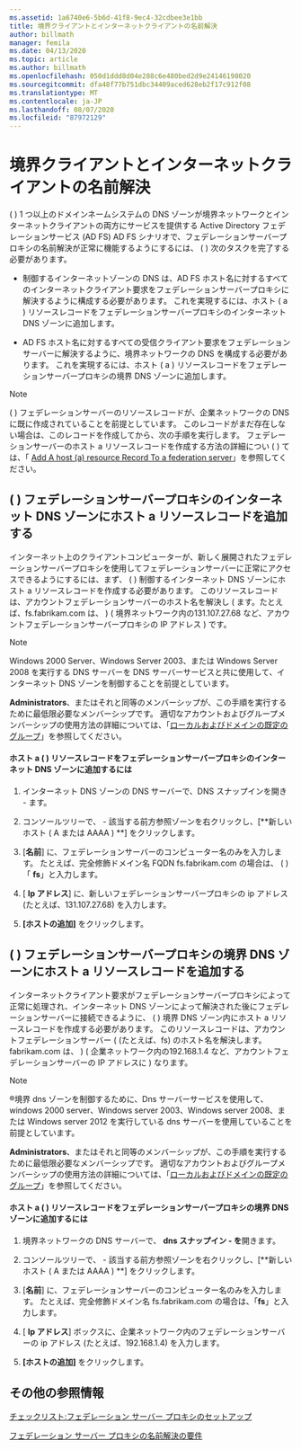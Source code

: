 ```yaml
---
ms.assetid: 1a6740e6-5b6d-41f8-9ec4-32cdbee3e1bb
title: 境界クライアントとインターネットクライアントの名前解決
author: billmath
manager: femila
ms.date: 04/13/2020
ms.topic: article
ms.author: billmath
ms.openlocfilehash: 050d1ddd8d04e288c6e480bed2d9e24146198020
ms.sourcegitcommit: dfa48f77b751dbc34409aced628eb2f17c912f08
ms.translationtype: MT
ms.contentlocale: ja-JP
ms.lasthandoff: 08/07/2020
ms.locfileid: "87972129"
---
```

# <a name="name-resolution-for-perimeter-and-internet-clients"></a>境界クライアントとインターネットクライアントの名前解決


\( \) 1 つ以上のドメインネームシステムの DNS ゾーンが境界ネットワークとインターネットクライアントの両方にサービスを提供する Active Directory フェデレーションサービス (AD FS) AD FS シナリオで、フェデレーションサーバープロキシの名前解決が正常に機能するようにするには、 \( \) 次のタスクを完了する必要があります。

-   制御するインターネットゾーンの DNS は、AD FS ホスト名に対するすべてのインターネットクライアント要求をフェデレーションサーバープロキシに解決するように構成する必要があります。 これを実現するには、ホスト \( a \) リソースレコードをフェデレーションサーバープロキシのインターネット DNS ゾーンに追加します。

-   AD FS ホスト名に対するすべての受信クライアント要求をフェデレーションサーバーに解決するように、境界ネットワークの DNS を構成する必要があります。 これを実現するには、ホスト \( a \) リソースレコードをフェデレーションサーバープロキシの境界 DNS ゾーンに追加します。

> [!NOTE]
> \( \) フェデレーションサーバーのリソースレコードが、企業ネットワークの DNS に既に作成されていることを前提としています。 このレコードがまだ存在しない場合は、このレコードを作成してから、次の手順を実行します。 フェデレーションサーバーのホスト a リソースレコードを作成する方法の詳細につい \( \) ては、「 [Add A host &#40;a&#41; resource Record To a federation server](Add-a-Host--A--Resource-Record-to-Corporate-DNS-for-a-Federation-Server.md)」を参照してください。

## <a name="add-a-host-a-resource-record-to-the-internet-dns-zone-for-a-federation-server-proxy"></a>\( \) フェデレーションサーバープロキシのインターネット DNS ゾーンにホスト a リソースレコードを追加する
インターネット上のクライアントコンピューターが、新しく展開されたフェデレーションサーバープロキシを使用してフェデレーションサーバーに正常にアクセスできるようにするには、まず、 \( \) 制御するインターネット DNS ゾーンにホスト a リソースレコードを作成する必要があります。 このリソースレコードは、アカウントフェデレーションサーバーのホスト名を解決し \( ます。たとえば、fs.fabrikam.com は、 \) \( 境界ネットワーク内の131.107.27.68 など、アカウントフェデレーションサーバープロキシの IP アドレス \) です。

> [!NOTE]
> Windows 2000 Server、Windows Server 2003、または Windows Server 2008 を実行する DNS サーバーを DNS サーバーサービスと共に使用して、インターネット DNS ゾーンを制御することを前提としています。

**Administrators**、またはそれと同等のメンバーシップが、この手順を実行するために最低限必要なメンバーシップです。  適切なアカウントおよびグループメンバーシップの使用方法の詳細については、「[ローカルおよびドメインの既定のグループ](https://go.microsoft.com/fwlink/?LinkId=83477)」を参照してください。

#### <a name="to-add-a-host-a-resource-record-to-the-internet-dns-zone-for-a-federation-server-proxy"></a>ホスト a \( \) リソースレコードをフェデレーションサーバープロキシのインターネット DNS ゾーンに追加するには

1.  インターネット DNS ゾーンの DNS サーバーで、DNS スナップインを開き \- ます。

2.  コンソールツリーで、 \- 該当する前方参照ゾーンを右クリックし、[**新しいホスト \( A または AAAA \) **] をクリックします。

3.  [**名前**] に、フェデレーションサーバーのコンピューター名のみを入力します。 たとえば、完全修飾ドメイン名 FQDN fs.fabrikam.com の場合は、 \( \) 「 **fs**」と入力します。

4.  [ **Ip アドレス**] に、新しいフェデレーションサーバープロキシの ip アドレス (たとえば、131.107.27.68) を入力します。

5.  **[ホストの追加]** をクリックします。

## <a name="add-a-host-a-resource-record-to-the-perimeter-dns-zone-for-a-federation-server-proxy"></a>\( \) フェデレーションサーバープロキシの境界 DNS ゾーンにホスト a リソースレコードを追加する
インターネットクライアント要求がフェデレーションサーバープロキシによって正常に処理され、インターネット DNS ゾーンによって解決された後にフェデレーションサーバーに接続できるように、 \( \) 境界 DNS ゾーン内にホスト a リソースレコードを作成する必要があります。 このリソースレコードは、アカウントフェデレーションサーバー \( (たとえば、fs) のホスト名を解決します。 fabrikam.com は、 \) \( 企業ネットワーク内の192.168.1.4 など、アカウントフェデレーションサーバーの IP アドレスに \) なります。

> [!NOTE]
> &reg;境界 dns ゾーンを制御するために、Dns サーバーサービスを使用して、windows 2000 server、Windows server 2003、Windows server 2008、または Windows server 2012 を実行している dns サーバーを使用していることを前提としています。

**Administrators**、またはそれと同等のメンバーシップが、この手順を実行するために最低限必要なメンバーシップです。  適切なアカウントおよびグループメンバーシップの使用方法の詳細については、「[ローカルおよびドメインの既定のグループ](https://go.microsoft.com/fwlink/?LinkId=83477)」を参照してください。

#### <a name="to-add-a-host-a-resource-record-to-the-perimeter-dns-zone-for-a-federation-server-proxy"></a>ホスト a \( \) リソースレコードをフェデレーションサーバープロキシの境界 DNS ゾーンに追加するには

1.  境界ネットワークの DNS サーバーで、 **dns スナップイン \- を**開きます。

2.  コンソールツリーで、 \- 該当する前方参照ゾーンを右クリックし、[**新しいホスト \( A または AAAA \) **] をクリックします。

3.  [**名前**] に、フェデレーションサーバーのコンピューター名のみを入力します。 たとえば、完全修飾ドメイン名 fs.fabrikam.com の場合は、「**fs**」と入力します。

4.  [ **Ip アドレス**] ボックスに、企業ネットワーク内のフェデレーションサーバーの ip アドレス (たとえば、192.168.1.4) を入力します。

5.  **[ホストの追加]** をクリックします。

## <a name="additional-references"></a>その他の参照情報
[チェックリスト:フェデレーション サーバー プロキシのセットアップ](Checklist--Setting-Up-a-Federation-Server-Proxy.md)

[フェデレーション サーバー プロキシの名前解決の要件](/previous-versions/windows/it-pro/windows-server-2012-R2-and-2012/dd807055(v=ws.11))

